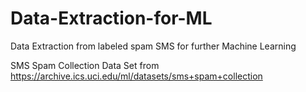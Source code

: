 # Data-Extraction-for-ML
Data Extraction from labeled spam SMS for further Machine Learning

SMS Spam Collection Data Set from https://archive.ics.uci.edu/ml/datasets/sms+spam+collection
